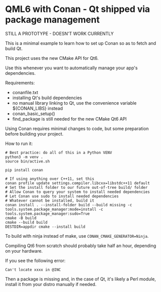 # QML6 with Conan - Qt shipped via package management

STILL A PROTOTYPE - DOESN'T WORK CURRENTLY

This is a minimal example to learn how to set up Conan so as to fetch and build Qt.

This project uses the new CMake API for Qt6.

Use this whenever you want to automatically manage your app's dependencies.

Requirements:

* conanfile.txt
* installing Qt's build dependencies
* no manual library linking to Qt, use the convenience variable ${CONAN_LIBS} instead
* conan_basic_setup()
* find_package is still needed for the new CMake Qt6 API

Using Conan requires minimal changes to code, but some preparation before building your project.

How to run it:

```
# Best practice: do all of this in a Python VENV
python3 -m venv .
source bin/active.sh

pip install conan

# If using anything over C++11, set this
conan profile update settings.compiler.libcxx=libstdc++11 default
# Set the install folder to our future out-of-tree build/ folder
# Allow Conan to query your system to install needed dependencies
# Let Conan use sudo to install needed dependencies
# Whatever cannot be installed, build it
conan install . --install-folder build --build missing -c tools.system.package_manager:mode=install -c tools.system.package_manager:sudo=True
cmake -B build
cmake --build build
DESTDIR=appdir cmake --install build
```

To build with ninja instead of make, use `CONAN_CMAKE_GENERATOR=Ninja`.

Compiling Qt6 from scratch should probably take half an hour, depending on your hardware.

If you see the following error:

`Can't locate xxxx in @INC`

Then a package is missing and, in the case of Qt, it's likely a Perl module, install it from your distro manually if needed.
